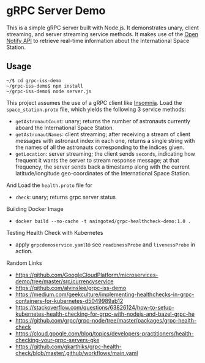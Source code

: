 # gRPC Server Demo

This is a simple gRPC server built with Node.js. It demonstrates unary, client streaming, and server streaming service methods. It makes use of the [Open Notify API](http://open-notify.org/) to retrieve real-time information about the International Space Station.

## Usage

```
~/$ cd grpc-iss-demo
~/grpc-iss-demo$ npm install
~/grpc-iss-demo$ node server.js
```

This project assumes the use of a gRPC client like [Insomnia](https://insomnia.rest/). Load the `space_station.proto` file, which yields the following 3 service methods:

- `getAstronautCount`: unary; returns the number of astronauts currently aboard the International Space Station.
- `getAstronautNames`: client streaming; after receiving a stream of client messages with astronaut index in each one, returns a single string with the names of all the astronauts corresponding to the indices given.
- `getLocation`: server streaming; the client sends `seconds`, indicating how frequent it wants the server to stream response message; at that frequency, the server sends back a timestamp along with the current latitude/longitude geo-coordinates of the International Space Station.

And Load the `health.proto` file for

- `check`: unary; returns grpc server status

Building Docker Image

- `docker build --no-cache -t naingoted/grpc-healthcheck-demo:1.0 .`

Testing Health Check with Kubernetes

- apply `grpcdemoservice.yaml`to see `readinessProbe` and `livenessProbe` in action.

Random Links

- https://github.com/GoogleCloudPlatform/microservices-demo/tree/master/src/currencyservice
- https://github.com/alvinslee/grpc-iss-demo
- https://medium.com/geekculture/implementing-healthchecks-in-grpc-containers-for-kubernetes-d5049989ab12
- https://stackoverflow.com/questions/63826124/how-to-setup-kubernetes-health-checking-for-grpc-with-nodejs-and-bazel-grpc-he
- https://github.com/grpc/grpc-node/tree/master/packages/grpc-health-check
- https://cloud.google.com/blog/topics/developers-practitioners/health-checking-your-grpc-servers-gke
- https://github.com/gkarthiks/grpc-health-check/blob/master/.github/workflows/main.yaml
